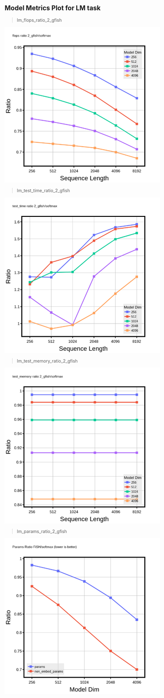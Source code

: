 ## Model Metrics Plot for LM task

> lm_flops_ratio_2_gfish

![lm_flops_ratio_2_gfish](lm_flops_ratio_2_gfish.png)

> lm_test_time_ratio_2_gfish

![lm_test_time_ratio_2_gfish](lm_test_time_ratio_2_gfish.png)

> lm_test_memory_ratio_2_gfish

![lm_test_memory_ratio_2_gfish](lm_test_memory_ratio_2_gfish.png)

> lm_params_ratio_2_gfish

![lm_params_ratio_2_gfish](lm_params_ratio_2_gfish.png)
